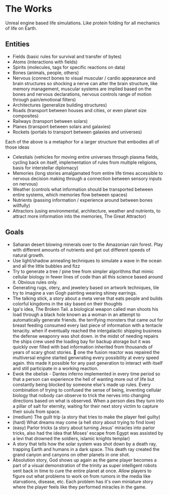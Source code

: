 # The Works
Unreal engine based life simulations. Like protein folding for all mechanics of life on Earth.

## Entities
* Fields (basic rules for survival and transfer of bytes)
* Atoms (interactions with fields)
* Spirits (molecules, tags for specific reactions on data)
* Bones (animals, people, others)
* Nervous (connect bones to visual muscular / cardio appearance and brain structures so shocking a nerve can alter the brain structure, like memory management, muscular systems are implied based on the bones and nervous declarations, nervous controls range of motion through pain/emotional filters)
* Architectures (generalize building structures)
* Roads (transport between houses and cities, or even planet size composites)
* Railways (transport between solars)
* Planes (transport between solars and galaxies)
* Rockets (portals to transport between galaxies and universes)

Each of the above is a metaphor for a larger structure that embodies all of those ideas

* Celestials (vehicles for moving entire universes through plasma fields, cycling back on itself, implementation of rules from multiple religions, basis for interstellar diplomacy)
* Memories (long stories amalgamated from entire life times accessible to nervous decision making through a connection between sensory inputs on nervous)
* Weather (controls what information should be transported between entire systems, which memories flow between spaces)
* Nutrients (passing information / experience around between bones willfully)
* Attractors (using environmental, architecture, weather and nutrients, to attract more information into the memories, The Great Attractor)

## Goals
* Saharan desert blowing minerals over to the Amazonian rain forest. Play with different amounts of nutrients and get out different speeds of natural growth. 
* Use light/shadow annealing techniques to simulate a wave in the ocean and all the little bubbles and fizz
* Try to generate a tree / pine tree from simpler algorithms that mimic cellular biology in fewer lines of code than all this science based around it. Obvious rules only.
* Generating rugs, otery, and jewelery based on artwork techniques, lile try to imagine a van Gogh painting wearing shiney earrings.
* The talking stick, a story about a meta verse that eats people and builds colorful kingdoms in the sky based on their thoughts
* Iga's idea, The Broken Tail. a biological weapon called man shoots his load through a black hole known as a woman in an attempt to automatically generate friends. the terrifying monsters that came out for breast feeding consumed every last piece of information with a tentacle tenacity. when if eventually reached the intergalactic shipping business the defense weaponry was shot down. in the midst of needing repairs the ships crew used the loading bay for backup atorage but it was quickly over filled with bad information inherited from thousands of years of scary ghost stories. 🤣 one the fusion reactor was repaired the multiversal engine started genwrating every possibility at every speed again. this made it possible for any past generation to interact with itself and still participate in a working reaction.
* Ewok the obelisk - Dantes inferno implemented in every time period so that a person can experience the hell of wanting more out of life but constantly being blocked by someone else's made up rules. Every combination of trying to confused the sense of being, inventing cellular biology that nobody can observe to trick the nerves into changing directions based on what is observed. When a person dies they turn into a pillar of salt for eternity, waiting for their next story victim to capture their souls from space.
* (medium) The guilt trip (a story that tries to make the player feel guilty)
* (hard) What dreams may come (a hell story about trying to find love)
* (easy) Parlor tricks (a story about turning Jesus' miracles into parlor tricks, also had the idea that Moses' escape from Egypt was assisted by a levi that drowned the soldiers, islamic knights templar)
* A story that tells how the solar system was shot down by a death ray, trapping Earth and humans in a dark space. This death ray created the grand canyon and canyons on other planets in one shot.
* Absolution story, God shows up again as the game player becomes a part of a visual demonstration of the trinity as super intelligent robots sent back in time to cure the entire planet at once. Allow players to figure out what problems to work on from rumors in the media like starvations, disease, etc. Each problem has it's own miniature story where the player feels like they performed miracles in the game.

